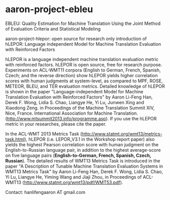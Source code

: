 aaron-project-ebleu
===================

EBLEU: Quality Estimation for Machine Translation Using the Joint Method of Evaluation Criteria and Statistical Modeling

aaron-project-hlepor: open source for research only
introduction of hLEPOR: Language independent Model for Machine Translation Evaluation with Reinforced Factors

hLEPOR is a language independent machine translation evaluation metric with reinforced factors. hLEPOR is open source, free for research purpose. Experiments on ACL-WMT11 corpora (English to German, French, Spanish, Czech; and the reverse direction) show hLEPOR yields higher correlation scores with human judgments at system-level, as compared to MPF, ROSE, METEOR, BLEU, and TER evaluation metrics. Detailed knowledge of hLEPOR is shown in the paper "Language-independent Model for Machine Translation Evaluation with Reinforced Factors" by Aaron Li-Feng Han, Derek F. Wong, Lidia S. Chao, Liangye He, Yi Lu, Junwen Xing and Xiaodong Zeng. in Proceedings of the Machine Translation Summit XIV, Nice, France. International Association for Machine Translation. (http://www.mtsummit2013.info/programme.asp). If you use the hLEPOR metric in your researches, please cite the paper.

In the ACL-WMT 2013 Metrics Task (http://www.statmt.org/wmt13/metrics-task.html), hLEPOR (i.e. LEPOR_V3.1 in the Workshop report paper) also yields the highest Pearson correlation score with human judgment on the English-to-Russian language pair, in addition to the highest average-score on five language pairs (**English-to-German, French, Spanish, Czech, Russian**). The detailed results of WMT13 Metrics Task is introduced in the paper "A Description of Tunable Machine Translation Evaluation Systems in WMT13 Metrics Task" by Aaron Li-Feng Han, Derek F. Wong, Lidia S. Chao, Yi Lu, Liangye He, Yiming Wang and Jiaji Zhou, in Proceedings of ACL-WMT13 (http://www.statmt.org/wmt13/pdf/WMT53.pdf).

Contact: hanlifengaaron AT gmail.com
